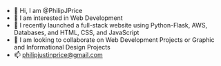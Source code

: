 - 👋 Hi, I am @PhilipJPrice
- 👀 I am interested in Web Development
- 🌱 I recently launched a full-stack website using Python-Flask, AWS, Databases, and HTML, CSS, and JavaScript
- 💞️ I am looking to collaborate on Web Development Projects or Graphic and Informational Design Projects
- 📫 philipjustinprice@gmail.com

<!---
PhilipJPrice/PhilipJPrice is a ✨ special ✨ repository because its `README.md` (this file) appears on your GitHub profile.
You can click the Preview link to take a look at your changes.
--->
